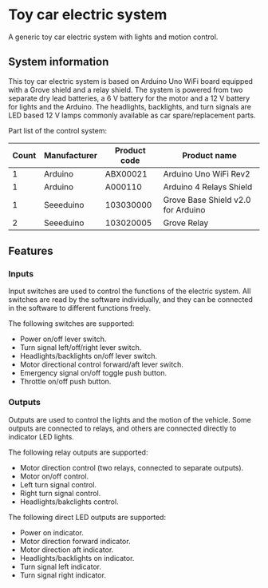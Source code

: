 # Toy car electric system

A generic toy car electric system with lights and motion control.

## System information

This toy car electric system is based on Arduino Uno WiFi board equipped with a Grove shield and a relay shield. The system is powered from two separate dry lead batteries, a 6 V battery for the motor and a 12 V battery for lights and the Arduino. The headlights, backlights, and turn signals are LED based 12 V lamps commonly available as car spare/replacement parts.

Part list of the control system:

|Count|Manufacturer|Product code|Product name|
|---|---|---|---|
|1|Arduino|ABX00021|Arduino Uno WiFi Rev2|
|1|Arduino|A000110| Arduino 4 Relays Shield|
|1|Seeeduino|103030000|Grove Base Shield v2.0 for Arduino|
|2|Seeeduino|103020005|Grove Relay|

## Features

### Inputs

Input switches are used to control the functions of the electric system. All switches are read by the software individually, and they can be connected in the software to different functions freely.

The following switches are supported:
- Power on/off lever switch.
- Turn signal left/off/right lever switch.
- Headlights/backlights on/off lever switch.
- Motor directional control forward/aft lever switch.
- Emergency signal on/off toggle push button.
- Throttle on/off push button.

### Outputs

Outputs are used to control the lights and the motion of the vehicle. Some outputs are connected to relays, and others are connected directly to indicator LED lights.

The following relay outputs are supported:
- Motor direction control (two relays, connected to separate outputs).
- Motor on/off control.
- Left turn signal control.
- Right turn signal control.
- Headlights/bakclights control.

The following direct LED outputs are supported:
- Power on indicator.
- Motor direction forward indicator.
- Motor direction aft indicator.
- Headlights/backlights on indicator.
- Turn signal left indicator.
- Turn signal right indicator.

